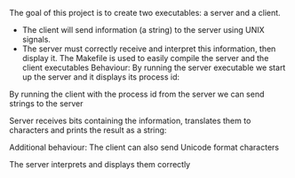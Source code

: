The goal of this project is to create two executables: a server and a client.
- The client will send information (a string) to the server using UNIX signals.
- The server must correctly receive and interpret this information, then display it.
The Makefile is used to easily compile the server and the client executables
Behaviour:
By running the server executable we start up the server and it displays its process id: 

By running the client with the process id from the server we can send strings to the server 

Server receives bits containing the information, translates them to characters and prints the result as a string: 

Additional behaviour:
The client can also send Unicode format characters 

The server interprets and displays them correctly
